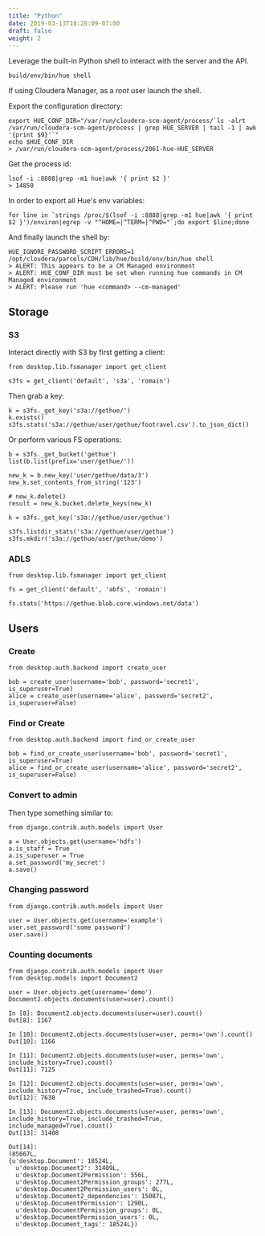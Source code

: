 ```yaml
---
title: "Python"
date: 2019-03-13T18:28:09-07:00
draft: false
weight: 2
---
```


Leverage the built-in Python shell to interact with the server and the API.

    build/env/bin/hue shell

If using Cloudera Manager, as a *root* user launch the shell.

Export the configuration directory:

    export HUE_CONF_DIR="/var/run/cloudera-scm-agent/process/`ls -alrt /var/run/cloudera-scm-agent/process | grep HUE_SERVER | tail -1 | awk '{print $9}'`"
    echo $HUE_CONF_DIR
    > /var/run/cloudera-scm-agent/process/2061-hue-HUE_SERVER

Get the process id:

    lsof -i :8888|grep -m1 hue|awk '{ print $2 }'
    > 14850

In order to export all Hue's env variables:

    for line in `strings /proc/$(lsof -i :8888|grep -m1 hue|awk '{ print $2 }')/environ|egrep -v "^HOME=|^TERM=|^PWD="`;do export $line;done

And finally launch the shell by:

    HUE_IGNORE_PASSWORD_SCRIPT_ERRORS=1 /opt/cloudera/parcels/CDH/lib/hue/build/env/bin/hue shell
    > ALERT: This appears to be a CM Managed environment
    > ALERT: HUE_CONF_DIR must be set when running hue commands in CM Managed environment
    > ALERT: Please run 'hue <command> --cm-managed'

## Storage

### S3

Interact directly with S3 by first getting a client:

    from desktop.lib.fsmanager import get_client

    s3fs = get_client('default', 's3a', 'romain')

Then grab a key:

    k = s3fs._get_key('s3a://gethue/')
    k.exists()
    s3fs.stats('s3a://gethue/user/gethue/footravel.csv').to_json_dict()

Or perform various FS operations:

    b = s3fs._get_bucket('gethue')
    list(b.list(prefix='user/gethue/'))

    new_k = b.new_key('user/gethue/data/3')
    new_k.set_contents_from_string('123')

    # new_k.delete()
    result = new_k.bucket.delete_keys(new_k)

    k = s3fs._get_key('s3a://gethue/user/gethue')

    s3fs.listdir_stats('s3a://gethue/user/gethue')
    s3fs.mkdir('s3a://gethue/user/gethue/demo')

### ADLS

    from desktop.lib.fsmanager import get_client

    fs = get_client('default', 'abfs', 'romain')

    fs.stats('https://gethue.blob.core.windows.net/data')

## Users

### Create

    from desktop.auth.backend import create_user

    bob = create_user(username='bob', password='secret1', is_superuser=True)
    alice = create_user(username='alice', password='secret2', is_superuser=False)

### Find or Create

    from desktop.auth.backend import find_or_create_user

    bob = find_or_create_user(username='bob', password='secret1', is_superuser=True)
    alice = find_or_create_user(username='alice', password='secret2', is_superuser=False)

### Convert to admin

Then type something similar to:

    from django.contrib.auth.models import User

    a = User.objects.get(username='hdfs')
    a.is_staff = True
    a.is_superuser = True
    a.set_password('my_secret')
    a.save()

### Changing password

    from django.contrib.auth.models import User

    user = User.objects.get(username='example')
    user.set_password('some password')
    user.save()

### Counting documents

    from django.contrib.auth.models import User
    from desktop.models import Document2

    user = User.objects.get(username='demo')
    Document2.objects.documents(user=user).count()

    In [8]: Document2.objects.documents(user=user).count()
    Out[8]: 1167

    In [10]: Document2.objects.documents(user=user, perms='own').count()
    Out[10]: 1166

    In [11]: Document2.objects.documents(user=user, perms='own', include_history=True).count()
    Out[11]: 7125

    In [12]: Document2.objects.documents(user=user, perms='own', include_history=True, include_trashed=True).count()
    Out[12]: 7638

    In [13]: Document2.objects.documents(user=user, perms='own', include_history=True, include_trashed=True, include_managed=True).count()
    Out[13]: 31408

    Out[14]:
    (85667L,
    {u'desktop.Document': 18524L,
      u'desktop.Document2': 31409L,
      u'desktop.Document2Permission': 556L,
      u'desktop.Document2Permission_groups': 277L,
      u'desktop.Document2Permission_users': 0L,
      u'desktop.Document2_dependencies': 15087L,
      u'desktop.DocumentPermission': 1290L,
      u'desktop.DocumentPermission_groups': 0L,
      u'desktop.DocumentPermission_users': 0L,
      u'desktop.Document_tags': 18524L})
